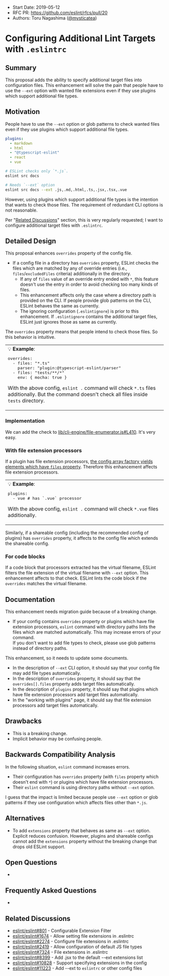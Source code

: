 - Start Date: 2019-05-12
- RFC PR: https://github.com/eslint/rfcs/pull/20
- Authors: Toru Nagashima ([@mysticatea](https://github.com/mysticatea))

# Configuring Additional Lint Targets with `.eslintrc`

## Summary

This proposal adds the ability to specify additional target files into configuration files. This enhancement will solve the pain that people have to use the `--ext` option with wanted file extensions even if they use plugins which support additional file types.

## Motivation

People have to use the `--ext` option or glob patterns to check wanted files even if they use plugins which support additional file types.

```yml
plugins:
  - markdown
  - html
  - "@typescript-eslint"
  - react
  - vue
```

```bash
# ESLint checks only `*.js`.
eslint src docs

# Needs `--ext` option
eslint src docs --ext .js,.md,.html,.ts,.jsx,.tsx,.vue
```

However, using plugins which support additional file types is the intention that wants to check those files. The requirement of redundant CLI options is not reasonable.

Per "[Related Discussions](#related-discussions)" section, this is very regularly requested; I want to configure additional target files with `.eslintrc`.

## Detailed Design

This proposal enhances `overrides` property of the config file.

- If a config file in a directory has `overrides` property, ESLint checks the files which are matched by any of override entries (i.e., `files`/`excludedFiles` criteria) additionally in the directory.
    - If any of `files` value of an override entry ended with `*`, this feature doesn't use the entry in order to avoid checking too many kinds of files.
    - This enhancement affects only the case where a directory path is provided on the CLI. If people provide glob patterns on the CLI, ESLint behaves the same as currently.
    - The ignoring configuration (`.eslintignore`) is prior to this enhancement. If `.eslintignore` contains the additional target files, ESLint just ignores those as same as currently.

The `overrides` property means that people intend to check those files. So this behavior is intuitive.

<table><td>
💡 <b>Example</b>:
<pre lang="yml">
overrides:
  - files: "*.ts"
    parser: "plugin:@typescript-eslint/parser"
  - files: "tests/**/*"
    env: { mocha: true }
</pre>

With the above config, `eslint .` command will check `*.ts` files additionally. But the command doesn't check all files inside `tests` directory.
</td></table>

### Implementation

We can add the check to [lib/cli-engine/file-enumerator.js#L410](https://github.com/eslint/eslint/blob/553795712892c8350b1780e947f65d3c019293a7/lib/cli-engine/file-enumerator.js#L410). It's very easy.

### With file extension processors

If a plugin has file extension processors, [the config array factory yields elements which have `files` property](https://github.com/eslint/eslint/blob/553795712892c8350b1780e947f65d3c019293a7/lib/cli-engine/config-array-factory.js#L870-L902). Therefore this enhancement affects file extension processors.

<table><td>
💡 <b>Example</b>:
<pre lang="yml">
plugins:
  - vue # has `.vue` processor
</pre>

With the above config, `eslint .` command will check `*.vue` files additionally.
</td></table>

Similarly, if a shareable config (including the recommended config of plugins) has `overrides` property, it affects to the config file which extends the shareable config.

### For code blocks

If a code block that processors extracted has the virtual filename, ESLint filters the file extension of the virtual filename with `--ext` option. This enhancement affects to that check. ESLint lints the code block if the `overrides` matches the virtual filename.

## Documentation

This enhancement needs migration guide because of a breaking change.

- If your config contains `overrides` property or plugins which have file extension processors, `eslint` command with directory paths lints the files which are matched automatically. This may increase errors of your command.<br>
  If you don't want to add file types to check, please use glob patterns instead of directory paths.

This enhancement, so it needs to update some documents.

- In the description of `--ext` CLI option, it should say that your config file may add file types automatically.
- In the description of `overrides` property, it should say that the `overrides[].files` property adds target files automatically.
- In the description of `plugins` property, it should say that plugins which have file extension processors add target files automatically.
- In the "working with plugins" page, it should say that file extension processors add target files automatically.

## Drawbacks

- This is a breaking change.
- Implicit behavior may be confusing people.

## Backwards Compatibility Analysis

In the following situation, `eslint` command increases errors.

- Their configuration has `overrides` property (with `files` property which doesn't end with `*`) or plugins which have file extension processors.
- Their `eslint` command is using directory paths without `--ext` option.

I guess that the impact is limited because people use `--ext` option or glob patterns if they use configuration which affects files other than `*.js`.

## Alternatives

- To add `extensions` property that behaves as same as `--ext` option. Explicit reduces confusion. However, plugins and shareable configs cannot add the `extensions` property without the breaking change that drops old ESLint support.

## Open Questions

-

## Frequently Asked Questions

-

## Related Discussions

- [eslint/eslint#801](https://github.com/eslint/eslint/issues/801) - Configurable Extension Filter
- [eslint/eslint#1674](https://github.com/eslint/eslint/issues/1674) - Allow setting file extensions in .eslintrc
- [eslint/eslint#2274](https://github.com/eslint/eslint/issues/2274) - Configure file extensions in .eslintrc
- [eslint/eslint#2419](https://github.com/eslint/eslint/issues/2419) - Allow configuration of default JS file types
- [eslint/eslint#7324](https://github.com/eslint/eslint/issues/7324) - File extensions in .eslintrc
- [eslint/eslint#8399](https://github.com/eslint/eslint/issues/8399) - Add .jsx to the default --ext extensions list
- [eslint/eslint#10828](https://github.com/eslint/eslint/issues/10828) - Support specifying extensions in the config
- [eslint/eslint#11223](https://github.com/eslint/eslint/issues/11223) - Add --ext to `eslintrc` or other config files
